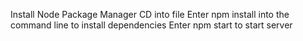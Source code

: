 Install Node Package Manager
CD into file
Enter npm install into the command line to install dependencies
Enter npm start to start server